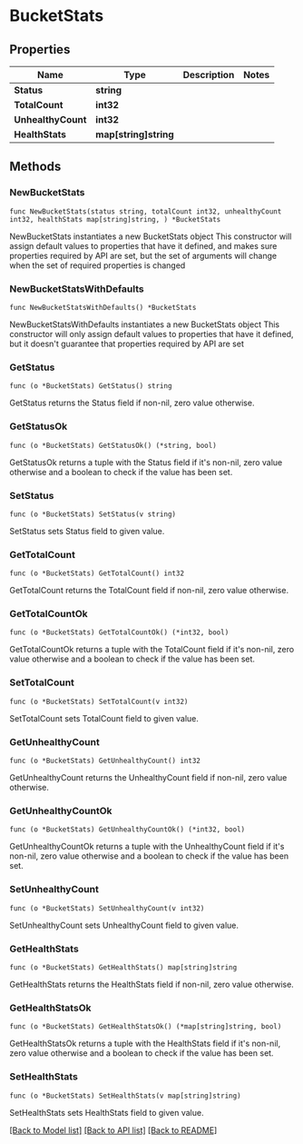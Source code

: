 # BucketStats

## Properties

Name | Type | Description | Notes
------------ | ------------- | ------------- | -------------
**Status** | **string** |  | 
**TotalCount** | **int32** |  | 
**UnhealthyCount** | **int32** |  | 
**HealthStats** | **map[string]string** |  | 

## Methods

### NewBucketStats

`func NewBucketStats(status string, totalCount int32, unhealthyCount int32, healthStats map[string]string, ) *BucketStats`

NewBucketStats instantiates a new BucketStats object
This constructor will assign default values to properties that have it defined,
and makes sure properties required by API are set, but the set of arguments
will change when the set of required properties is changed

### NewBucketStatsWithDefaults

`func NewBucketStatsWithDefaults() *BucketStats`

NewBucketStatsWithDefaults instantiates a new BucketStats object
This constructor will only assign default values to properties that have it defined,
but it doesn't guarantee that properties required by API are set

### GetStatus

`func (o *BucketStats) GetStatus() string`

GetStatus returns the Status field if non-nil, zero value otherwise.

### GetStatusOk

`func (o *BucketStats) GetStatusOk() (*string, bool)`

GetStatusOk returns a tuple with the Status field if it's non-nil, zero value otherwise
and a boolean to check if the value has been set.

### SetStatus

`func (o *BucketStats) SetStatus(v string)`

SetStatus sets Status field to given value.


### GetTotalCount

`func (o *BucketStats) GetTotalCount() int32`

GetTotalCount returns the TotalCount field if non-nil, zero value otherwise.

### GetTotalCountOk

`func (o *BucketStats) GetTotalCountOk() (*int32, bool)`

GetTotalCountOk returns a tuple with the TotalCount field if it's non-nil, zero value otherwise
and a boolean to check if the value has been set.

### SetTotalCount

`func (o *BucketStats) SetTotalCount(v int32)`

SetTotalCount sets TotalCount field to given value.


### GetUnhealthyCount

`func (o *BucketStats) GetUnhealthyCount() int32`

GetUnhealthyCount returns the UnhealthyCount field if non-nil, zero value otherwise.

### GetUnhealthyCountOk

`func (o *BucketStats) GetUnhealthyCountOk() (*int32, bool)`

GetUnhealthyCountOk returns a tuple with the UnhealthyCount field if it's non-nil, zero value otherwise
and a boolean to check if the value has been set.

### SetUnhealthyCount

`func (o *BucketStats) SetUnhealthyCount(v int32)`

SetUnhealthyCount sets UnhealthyCount field to given value.


### GetHealthStats

`func (o *BucketStats) GetHealthStats() map[string]string`

GetHealthStats returns the HealthStats field if non-nil, zero value otherwise.

### GetHealthStatsOk

`func (o *BucketStats) GetHealthStatsOk() (*map[string]string, bool)`

GetHealthStatsOk returns a tuple with the HealthStats field if it's non-nil, zero value otherwise
and a boolean to check if the value has been set.

### SetHealthStats

`func (o *BucketStats) SetHealthStats(v map[string]string)`

SetHealthStats sets HealthStats field to given value.



[[Back to Model list]](../README.md#documentation-for-models) [[Back to API list]](../README.md#documentation-for-api-endpoints) [[Back to README]](../README.md)


